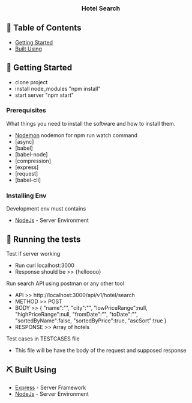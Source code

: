 <h3 align="center">
<b>Hotel Search</b></h3>

## 📝 Table of Contents

<!-- - [About](#about) -->
- [Getting Started](#getting_started)
- [Built Using](#built_using)

## 🏁 Getting Started <a name = "getting_started"></a>

 - clone project
 - install node_modules "npm install"
 - start server "npm start"

### Prerequisites

What things you need to install the software and how to install them.

- [Nodemon](https://nodemon.io/) nodemon for npm run watch command
- [async]
- [babel]
- [babel-node]
- [compression]
- [express]
- [request]
- [babel-cli]

### Installing Env
Development env must contains 
- [NodeJs](https://nodejs.org/en/) - Server Environment

## 🔧 Running the tests <a name = "tests"></a>

Test if server working
  - Run  curl localhost:3000
  - Response should be >> {helloooo}

Run search API using postman or any other tool 
  - API >> http://localhost:3000/api/v1/hotel/search
  - METHOD >> POST
  - BODY >> {
	 "name":"",
     "city":"",
     "lowPriceRange":null,
     "highPriceRange":null,
     "fromDate":"",
     "toDate":"",
     "sortedByName":false,
     "sortedByPrice":true,
     "ascSort":true
}
  - RESPONSE >> Array of hotels

Test cases in TESTCASES file
  - This file will be have the body of the request and supposed response

## ⛏️ Built Using <a name = "built_using"></a>

- [Express](https://expressjs.com/) - Server Framework
- [NodeJs](https://nodejs.org/en/) - Server Environment
